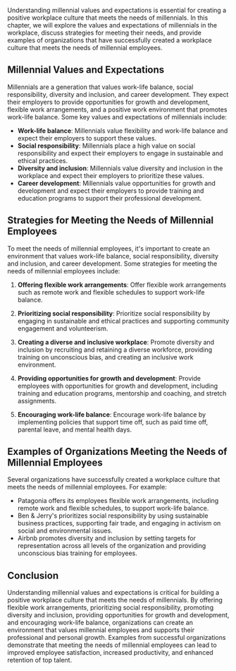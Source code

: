 
Understanding millennial values and expectations is essential for creating a positive workplace culture that meets the needs of millennials. In this chapter, we will explore the values and expectations of millennials in the workplace, discuss strategies for meeting their needs, and provide examples of organizations that have successfully created a workplace culture that meets the needs of millennial employees.

Millennial Values and Expectations
----------------------------------

Millennials are a generation that values work-life balance, social responsibility, diversity and inclusion, and career development. They expect their employers to provide opportunities for growth and development, flexible work arrangements, and a positive work environment that promotes work-life balance. Some key values and expectations of millennials include:

- **Work-life balance**: Millennials value flexibility and work-life balance and expect their employers to support these values.
- **Social responsibility**: Millennials place a high value on social responsibility and expect their employers to engage in sustainable and ethical practices.
- **Diversity and inclusion**: Millennials value diversity and inclusion in the workplace and expect their employers to prioritize these values.
- **Career development**: Millennials value opportunities for growth and development and expect their employers to provide training and education programs to support their professional development.

Strategies for Meeting the Needs of Millennial Employees
--------------------------------------------------------

To meet the needs of millennial employees, it's important to create an environment that values work-life balance, social responsibility, diversity and inclusion, and career development. Some strategies for meeting the needs of millennial employees include:

1. **Offering flexible work arrangements**: Offer flexible work arrangements such as remote work and flexible schedules to support work-life balance.

2. **Prioritizing social responsibility**: Prioritize social responsibility by engaging in sustainable and ethical practices and supporting community engagement and volunteerism.

3. **Creating a diverse and inclusive workplace**: Promote diversity and inclusion by recruiting and retaining a diverse workforce, providing training on unconscious bias, and creating an inclusive work environment.

4. **Providing opportunities for growth and development**: Provide employees with opportunities for growth and development, including training and education programs, mentorship and coaching, and stretch assignments.

5. **Encouraging work-life balance**: Encourage work-life balance by implementing policies that support time off, such as paid time off, parental leave, and mental health days.

Examples of Organizations Meeting the Needs of Millennial Employees
-------------------------------------------------------------------

Several organizations have successfully created a workplace culture that meets the needs of millennial employees. For example:

- Patagonia offers its employees flexible work arrangements, including remote work and flexible schedules, to support work-life balance.
- Ben \& Jerry's prioritizes social responsibility by using sustainable business practices, supporting fair trade, and engaging in activism on social and environmental issues.
- Airbnb promotes diversity and inclusion by setting targets for representation across all levels of the organization and providing unconscious bias training for employees.

Conclusion
----------

Understanding millennial values and expectations is critical for building a positive workplace culture that meets the needs of millennials. By offering flexible work arrangements, prioritizing social responsibility, promoting diversity and inclusion, providing opportunities for growth and development, and encouraging work-life balance, organizations can create an environment that values millennial employees and supports their professional and personal growth. Examples from successful organizations demonstrate that meeting the needs of millennial employees can lead to improved employee satisfaction, increased productivity, and enhanced retention of top talent.
